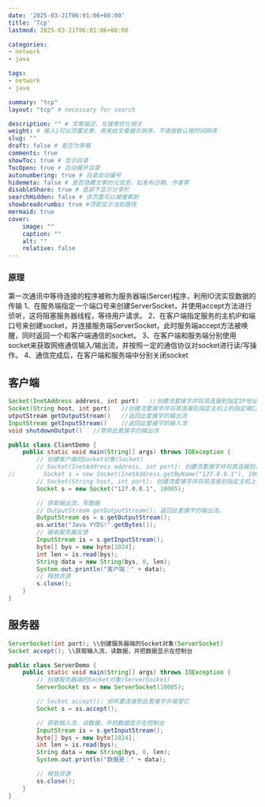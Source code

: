 ```yaml
---
date: '2025-03-21T06:01:06+08:00'
title: 'Tcp'
lastmod: 2025-03-21T06:01:06+08:00

categories:
- network
- java

tags:
- network
- java

summary: "tcp"
layout: "tcp" # necessary for search

description: "" # 文章描述，与搜索优化相关
weight: # 输入1可以顶置文章，用来给文章展示排序，不填就默认按时间排序
slug: ""
draft: false # 是否为草稿
comments: true
showToc: true # 显示目录
TocOpen: true # 自动展开目录
autonumbering: true # 目录自动编号
hidemeta: false # 是否隐藏文章的元信息，如发布日期、作者等
disableShare: true # 底部不显示分享栏
searchHidden: false # 该页面可以被搜索到
showbreadcrumbs: true #顶部显示当前路径
mermaid: true
cover:
    image: ""
    caption: ""
    alt: ""
    relative: false
---
```

### 原理
第一次通讯中等待连接的程序被称为服务器端(Sercer)程序，利用IO流实现数据的传输
1、在服务端指定一个端口号来创建ServerSocket，并使用accept方法进行侦听，这将阻塞服务器线程，等待用户请求。
2、在客户端指定服务的主机IP和端口号来创建socket，并连接服务端ServerSocket，此时服务端accept方法被唤醒，同时返回一个和客户端通信的socket。
3、在客户端和服务端分别使用socket来获取网络通信输入/输出流，并按照一定的通信协议对socket进行读/写操作。
4、通信完成后，在客户端和服务端中分别关闭socket
## 客户端
```java
Socket(InetAddress address, int port)	//创建流套接字并将其连接到指定IP地址的指定端口号
Socket(String host, int port)	//创建流套接字并将其连接到指定主机上的指定端口号
utputStream getOutputStream()	//返回此套接字的输出流
InputStream getInputStream()	//返回此套接字的输入流
void shutdownOutput()	//禁用此套接字的输出流

public class ClientDemo {
    public static void main(String[] args) throws IOException {
        // 创建客户端的Socket对象(Socket)
        // Socket(InetAddress address, int port): 创建流套接字并将其连接到指定IP地址的指定端口号
//        Socket s = new Socket(InetAddress.getByName("127.0.0.1"), 10005);
        // Socket(String host, int port): 创建流套接字并将其连接到指定主机上的指定端口号。
        Socket s = new Socket("127.0.0.1", 10005);

        // 获取输出流，写数据
        // OutputStream getOutputStream(): 返回此套接字的输出流。
        OutputStream os = s.getOutputStream();
        os.write("Java YYDS!".getBytes());
        // 接收服务器反馈
        InputStream is = s.getInputStream();
        byte[] bys = new byte[1024];
        int len = is.read(bys);
        String data = new String(bys, 0, len);
        System.out.println("客户端：" + data); 
        // 释放资源
        s.close();
    }
}
```
## 服务器
```java
ServerSocket(int port); \\创建服务器端的Socket对象(ServerSocket)
Socket accept(); \\获取输入流，读数据，并把数据显示在控制台

public class ServerDemo {
    public static void main(String[] args) throws IOException {
        // 创建服务器端的Socket对象(ServerSocket)
        ServerSocket ss = new ServerSocket(10005);

        // Socket accept(): 侦听要连接到此套接字并接受它
        Socket s = ss.accept();

        // 获取输入流，读数据，并把数据显示在控制台
        InputStream is = s.getInputStream();
        byte[] bys = new byte[1024];
        int len = is.read(bys);
        String data = new String(bys, 0, len);
        System.out.println("数据是：" + data);

        // 释放资源
        ss.close();
    }
}

```